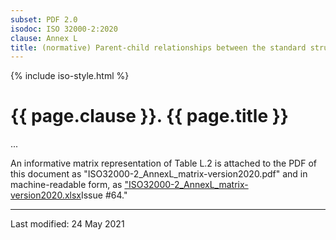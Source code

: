 ```yaml
---
subset: PDF 2.0
isodoc: ISO 32000-2:2020
clause: Annex L
title: (normative) Parent-child relationships between the standard structure elements in the standard structure namespace for PDF 2.0
---
```


{% include iso-style.html %}
<div class="isostyle">

<h1>{{ page.clause }}. {{ page.title }}</h1>

<p>...</p>

<p>
An informative matrix representation of Table L.2 is attached to the PDF of this document as "ISO32000-2_AnnexL_matrix-version2020.pdf" and
in machine-readable form, as <span class="new-text">
<a href="https://www.pdfa.org/norm-refs/ISO32000-2_AnnexL_matrix-version2020.xlsx">"ISO32000-2_AnnexL_matrix-version2020.xlsx</a><span class="new-tooltiptext">Issue #64</span></span>."
</p>

</div>


<hr>
<p class="footnote">Last modified: 24 May 2021</p>

